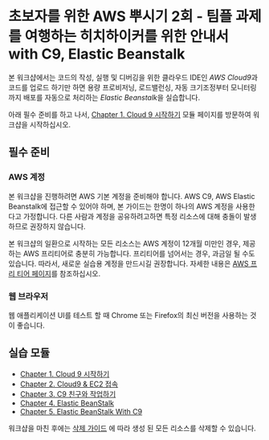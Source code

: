 # 초보자를 위한 AWS 뿌시기 2회 - 팀플 과제를 여행하는 히치하이커를 위한 안내서 with C9, Elastic Beanstalk
본 워크샵에서는 코드의 작성, 실행 및 디버깅을 위한 클라우드 IDE인
*AWS Cloud9*과 코드를 업로드 하기만 하면 용량 프로비저닝, 로드밸런싱, 자동 크기조정부터 모니터링까지 배포를 자동으로 처리하는 *Elastic Beanstalk*을 실습합니다.

아래 필수 준비를 하고 나서, [Chapter 1. Cloud 9 시작하기](1_c9-start/README.md) 모듈 페이지를 방문하여 워크샵을 시작하십시오.

## 필수 준비
### AWS 계정
본 워크샵을 진행하려면 AWS 기본 계정을 준비해야 합니다. AWS C9, AWS Elastic Beanstalk에 접근할 수 있어야 하며, 본 가이드는 한명이 하나의 AWS 계정을 사용한다고 가정합니다. 다른 사람과 계정을 공유하려고하면 특정 리소스에 대해 충돌이 발생하므로 권장하지 않습니다.

본 워크샵의 일환으로 시작하는 모든 리소스는 AWS 계정이 12개월 미만인 경우, 제공하는 AWS 프리티어로 충분히 가능합니다. 프리티어를 넘어서는 경우, 과금일 될 수도 있습니다. 따라서, 새로운 실습용 계정을 만드시길 권장합니다. 자세한 내용은 [AWS 프리 티어 페이지](https://aws.amazon.com/free/)를 참조하십시오.

### 웹 브라우저
웹 애플리케이션 UI를 테스트 할 때 Chrome 또는 Firefox의 최신 버전을 사용하는 것이 좋습니다.

## 실습 모듈
* [Chapter 1. Cloud 9 시작하기](1_c9-start/README.md)
* [Chapter 2. Cloud9 & EC2 접속](2_c9-ec2/README.md)
* [Chapter 3. C9 친구와 작업하기](3_c9withFriends/README.md)
* [Chapter 4. Elastic BeanStalk](4_eb/README.md)
* [Chapter 5. Elastic BeanStalk With C9](5_ebWithC9/README.md)

워크샵을 마친 후에는 [삭제 가이드](6_removeGuide/README.md) 에 따라 생성 된 모든 리소스를 삭제할 수 있습니다.
